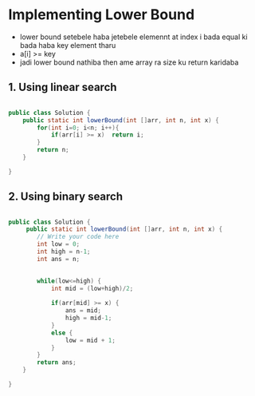 # Implementing Lower Bound

- lower bound setebele haba jetebele elemennt at index i bada equal ki bada haba key element tharu
- a[i] >= key
- jadi lower bound nathiba then ame array ra size ku return karidaba

## 1. Using linear search

```java

public class Solution {
    public static int lowerBound(int []arr, int n, int x) {
        for(int i=0; i<n; i++){
            if(arr[i] >= x)  return i;
        }
        return n;
    }

}

```

## 2. Using binary search

```java

public class Solution {
     public static int lowerBound(int []arr, int n, int x) {
        // Write your code here
        int low = 0;
        int high = n-1;
        int ans = n;
    

        while(low<=high) {
            int mid = (low+high)/2;
            
            if(arr[mid] >= x) {
                ans = mid;
                high = mid-1;
            } 
            else {
                low = mid + 1;
            }
        }
        return ans;
    }

}

```